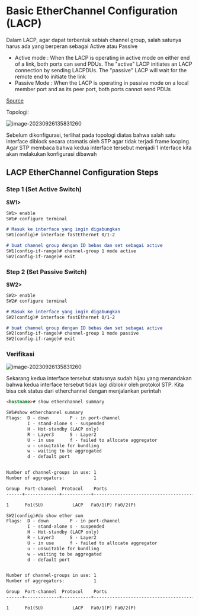 # Basic EtherChannel Configuration (LACP)

Dalam LACP, agar dapat terbentuk sebiah channel group, salah satunya harus ada yang berperan sebagai Active atau Passive
- Active mode : When the LACP is operating in active mode on either end of a link, both ports can send PDUs. The "active" LACP initiates an LACP connection by sending LACPDUs. The "passive" LACP will wait for the remote end to initiate the link
- Passive Mode : When the LACP is operating in passive mode on a local member port and as its peer port, both ports cannot send PDUs

[Source](https://www.arubanetworks.com/techdocs/AOS-CX/10.11/HTML/link_aggregation/Content/Chp_LAG/lac-ope-mod.htm)

Topologi:

![image-20230926135831260](https://github.com/diotriandika/learn-networking/assets/109568349/c3a693e8-7e85-4195-951b-96fc926bcdd8)


Sebelum dikonfigurasi, terlihat pada topologi diatas bahwa salah satu interface diblock secara otomatis oleh STP agar tidak terjadi frame looping. Agar STP membaca bahwa kedua interface tersebut menjadi 1 interface kita akan melakukan konfigurasi dibawah

## LACP EtherChannel Configuration Steps

### Step 1 (Set Active Switch)

**SW1>**

```markdown
SW1> enable
SW1# configure terminal

# Masuk ke interface yang ingin digabungkan
SW1(config)# interface fastEthernet 0/1-2

# buat channel group dengan ID bebas dan set sebagai active
SW1(config-if-range)# channel-group 1 mode active  
SW2(config-if-range)# exit
```

### Step 2 (Set Passive Switch)

**SW2>**

```markdown
SW2> enable
SW2# configure terminal

# Masuk ke interface yang ingin digabungkan
SW2(config)# interface fastEthernet 0/1-2

# buat channel group dengan ID bebas dan set sebagai active
SW2(config-if-range)# channel-group 1 mode passive
SW2(config-if-range)# exit
```

### Verifikasi

![image-20230926135831260](C:\Users\tpmst\AppData\Roaming\Typora\typora-user-images\image-20230926135831260.png)

Sekarang kedua interface tersebut statusnya sudah hijau yang menandakan bahwa kedua interface tersebut tidak lagi diblokir oleh protokol STP. Kita bisa cek status dari etherchannel dengan menjalankan perintah

```markdown
<hostname># show etherchannel summary
```

```markdown
SW1#show etherchannel summary
Flags:  D - down        P - in port-channel
        I - stand-alone s - suspended
        H - Hot-standby (LACP only)
        R - Layer3      S - Layer2
        U - in use      f - failed to allocate aggregator
        u - unsuitable for bundling
        w - waiting to be aggregated
        d - default port


Number of channel-groups in use: 1
Number of aggregators:           1

Group  Port-channel  Protocol    Ports
------+-------------+-----------+----------------------------------------------

1      Po1(SU)           LACP   Fa0/1(P) Fa0/2(P) 
```

```markdown
SW2(config)#do show ether sum
Flags:  D - down        P - in port-channel
        I - stand-alone s - suspended
        H - Hot-standby (LACP only)
        R - Layer3      S - Layer2
        U - in use      f - failed to allocate aggregator
        u - unsuitable for bundling
        w - waiting to be aggregated
        d - default port


Number of channel-groups in use: 1
Number of aggregators:           1

Group  Port-channel  Protocol    Ports
------+-------------+-----------+----------------------------------------------

1      Po1(SU)           LACP   Fa0/1(P) Fa0/2(P)  
```

